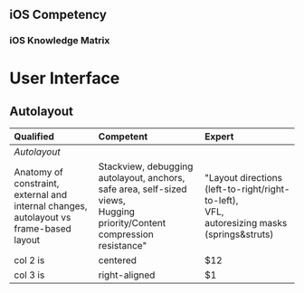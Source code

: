## iOS Competency

### iOS Knowledge Matrix


# User Interface

## Autolayout

Qualified | Competent | Expert
:--|:--|:--
*Autolayout* | |
Anatomy of constraint, <br/>external and internal changes, autolayout vs frame-based layout |  Stackview, debugging autolayout, anchors, safe area, self-sized views, <br/>Hugging priority/Content compression resistance" | "Layout directions (left-to-right/right-to-left), <br/>VFL, <br/>autoresizing masks (springs&struts)
col 2 is |    centered   |   $12
col 3 is | right-aligned |    $1

